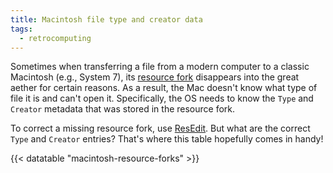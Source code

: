 ```yaml
---
title: Macintosh file type and creator data
tags:
  - retrocomputing
---
```


Sometimes when transferring a file from a modern computer to a classic Macintosh (e.g., System 7), its [resource fork](https://en.wikipedia.org/wiki/Resource_fork) disappears into the great aether for certain reasons. As a result, the Mac doesn't know what type of file it is and can't open it. Specifically, the OS needs to know the `Type` and `Creator` metadata that was stored in the resource fork.

To correct a missing resource fork, use [ResEdit](https://macintoshgarden.org/apps/resedit). But what are the correct `Type` and `Creator` entries? That's where this table hopefully comes in handy!

{{< datatable "macintosh-resource-forks" >}}
